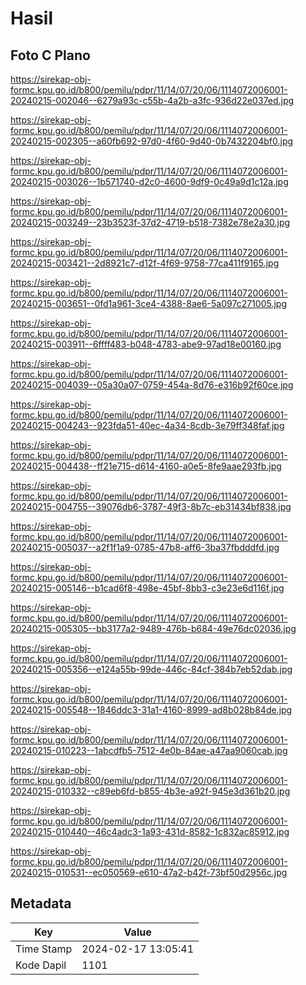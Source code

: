 # Hasil

## Foto C Plano

https://sirekap-obj-formc.kpu.go.id/b800/pemilu/pdpr/11/14/07/20/06/1114072006001-20240215-002046--6279a93c-c55b-4a2b-a3fc-936d22e037ed.jpg

https://sirekap-obj-formc.kpu.go.id/b800/pemilu/pdpr/11/14/07/20/06/1114072006001-20240215-002305--a60fb692-97d0-4f60-9d40-0b7432204bf0.jpg

https://sirekap-obj-formc.kpu.go.id/b800/pemilu/pdpr/11/14/07/20/06/1114072006001-20240215-003026--1b571740-d2c0-4600-9df9-0c49a9d1c12a.jpg

https://sirekap-obj-formc.kpu.go.id/b800/pemilu/pdpr/11/14/07/20/06/1114072006001-20240215-003249--23b3523f-37d2-4719-b518-7382e78e2a30.jpg

https://sirekap-obj-formc.kpu.go.id/b800/pemilu/pdpr/11/14/07/20/06/1114072006001-20240215-003421--2d8921c7-d12f-4f69-9758-77ca411f9165.jpg

https://sirekap-obj-formc.kpu.go.id/b800/pemilu/pdpr/11/14/07/20/06/1114072006001-20240215-003651--0fd1a961-3ce4-4388-8ae6-5a097c271005.jpg

https://sirekap-obj-formc.kpu.go.id/b800/pemilu/pdpr/11/14/07/20/06/1114072006001-20240215-003911--6ffff483-b048-4783-abe9-97ad18e00160.jpg

https://sirekap-obj-formc.kpu.go.id/b800/pemilu/pdpr/11/14/07/20/06/1114072006001-20240215-004039--05a30a07-0759-454a-8d76-e316b92f60ce.jpg

https://sirekap-obj-formc.kpu.go.id/b800/pemilu/pdpr/11/14/07/20/06/1114072006001-20240215-004243--923fda51-40ec-4a34-8cdb-3e79ff348faf.jpg

https://sirekap-obj-formc.kpu.go.id/b800/pemilu/pdpr/11/14/07/20/06/1114072006001-20240215-004438--ff21e715-d614-4160-a0e5-8fe9aae293fb.jpg

https://sirekap-obj-formc.kpu.go.id/b800/pemilu/pdpr/11/14/07/20/06/1114072006001-20240215-004755--39076db6-3787-49f3-8b7c-eb31434bf838.jpg

https://sirekap-obj-formc.kpu.go.id/b800/pemilu/pdpr/11/14/07/20/06/1114072006001-20240215-005037--a2f1f1a9-0785-47b8-aff6-3ba37fbdddfd.jpg

https://sirekap-obj-formc.kpu.go.id/b800/pemilu/pdpr/11/14/07/20/06/1114072006001-20240215-005146--b1cad6f8-498e-45bf-8bb3-c3e23e6d116f.jpg

https://sirekap-obj-formc.kpu.go.id/b800/pemilu/pdpr/11/14/07/20/06/1114072006001-20240215-005305--bb3177a2-9489-476b-b684-49e76dc02036.jpg

https://sirekap-obj-formc.kpu.go.id/b800/pemilu/pdpr/11/14/07/20/06/1114072006001-20240215-005356--e124a55b-99de-446c-84cf-384b7eb52dab.jpg

https://sirekap-obj-formc.kpu.go.id/b800/pemilu/pdpr/11/14/07/20/06/1114072006001-20240215-005548--1846ddc3-31a1-4160-8999-ad8b028b84de.jpg

https://sirekap-obj-formc.kpu.go.id/b800/pemilu/pdpr/11/14/07/20/06/1114072006001-20240215-010223--1abcdfb5-7512-4e0b-84ae-a47aa9060cab.jpg

https://sirekap-obj-formc.kpu.go.id/b800/pemilu/pdpr/11/14/07/20/06/1114072006001-20240215-010332--c89eb6fd-b855-4b3e-a92f-945e3d361b20.jpg

https://sirekap-obj-formc.kpu.go.id/b800/pemilu/pdpr/11/14/07/20/06/1114072006001-20240215-010440--46c4adc3-1a93-431d-8582-1c832ac85912.jpg

https://sirekap-obj-formc.kpu.go.id/b800/pemilu/pdpr/11/14/07/20/06/1114072006001-20240215-010531--ec050569-e610-47a2-b42f-73bf50d2956c.jpg


## Metadata

| Key        | Value               |
| ---------- | ------------------- |
| Time Stamp | 2024-02-17 13:05:41 |
| Kode Dapil | 1101                |



